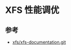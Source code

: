 # XFS 性能调优

## 参考

* [xfs/xfs-documentation.git](https://git.kernel.org/pub/scm/fs/xfs/xfs-documentation.git/)
